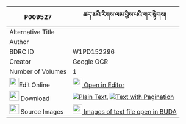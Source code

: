 |P009527|ཚད་མའི་རིགས་ལམ་བྱིས་པའི་གར་སྟེགས། 
| --- | --- 
|Alternative Title |
|Author | 
|BDRC ID | W1PD152296
|Creator | Google OCR
|Number of Volumes| 1
|<img width="25" src="https://img.icons8.com/color/25/000000/edit-property.png">Edit Online| [<img width="25" src="https://avatars.githubusercontent.com/u/45091458?s=200&v=4"> Open in Editor](http://editor.openpecha.org/P009527)
|<img width="25" src="https://img.icons8.com/fluent/48/000000/download-2.png"/>  Download | [![](https://img.icons8.com/color/20/000000/txt.png)Plain Text](https://github.com/Openpecha/P009527/releases/download/v1/tsema_i_riklam_jipa_i_gartek_plain_P009527.zip), [![](https://img.icons8.com/color/20/000000/txt.png)Text with Pagination](https://github.com/Openpecha/P009527/releases/download/v1/tsema_i_riklam_jipa_i_gartek_pages_P009527.zip)
|<img width="25" src="https://img.icons8.com/plasticine/100/000000/pictures-folder.png"/>  Source Images | [<img width="25" src="https://library.bdrc.io/icons/BUDA-small.svg"> Images of text file open in BUDA](https://library.bdrc.io/show/bdr:W1PD152296)